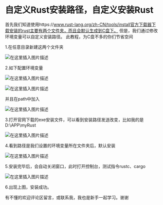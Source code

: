 # 自定义Rust安装路径，自定义安装Rust



首先我们知道使用https://www.rust-lang.org/zh-CN/tools/install官方下载器下载安装的rust主要有两个文件夹，而且会默认生成到C盘下。
但是，我们通过修改环境变量可以自定义安装路径。
此教程，为C盘不多的你们节省空间

1.在任意目录新建这两个文件夹

![在这里插入图片描述](D:\my-note\rust\assets\watermark,type_d3F5LXplbmhlaQ,shadow_50,text_Q1NETiBAa1N0ZWxsYXJpcw==,size_20,color_FFFFFF,t_70,g_se,x_16#pic_center.png)



2.如下配置环境变量

![在这里插入图片描述](D:\my-note\rust\assets\watermark,type_d3F5LXplbmhlaQ,shadow_50,text_Q1NETiBAa1N0ZWxsYXJpcw==,size_20,color_FFFFFF,t_70,g_se,x_16#pic_center-1708660967268-3.png)



![在这里插入图片描述](D:\my-note\rust\assets\watermark,type_d3F5LXplbmhlaQ,shadow_50,text_Q1NETiBAa1N0ZWxsYXJpcw==,size_20,color_FFFFFF,t_70,g_se,x_16#pic_center-1708660979341-6.png)



并且在path中加入



![在这里插入图片描述](D:\my-note\rust\assets\e65f5afeef6a43d7b53e599e0e7ae22b.png)





3.打开官网下载的exe安装文件，可以看到安装路径发送改变，比如我的是D:\APP\myRust



![在这里插入图片描述](D:\my-note\rust\assets\watermark,type_d3F5LXplbmhlaQ,shadow_50,text_Q1NETiBAa1N0ZWxsYXJpcw==,size_20,color_FFFFFF,t_70,g_se,x_16#pic_center-1708661001308-11.png)



4.看到路径是我们设置的环境变量所在文件夹后，默认安装



![在这里插入图片描述](D:\my-note\rust\assets\watermark,type_d3F5LXplbmhlaQ,shadow_50,text_Q1NETiBAa1N0ZWxsYXJpcw==,size_20,color_FFFFFF,t_70,g_se,x_16#pic_center-1708661015092-14.png)





5.安装完毕后，会自动关闭窗口，此时打开控制台，测试指令rustc、cargo



![在这里插入图片描述](D:\my-note\rust\assets\watermark,type_d3F5LXplbmhlaQ,shadow_50,text_Q1NETiBAa1N0ZWxsYXJpcw==,size_20,color_FFFFFF,t_70,g_se,x_16#pic_center-1708661024867-17.png)



6.出现上图，安装成功。

有不懂的欢迎评论区留言，或联系我，我也是新手一起学习。谢谢